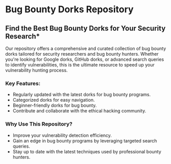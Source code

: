 # Bug Bounty Dorks Repository

## Find the Best Bug Bounty Dorks for Your Security Research*

Our repository offers a comprehensive and curated collection of bug bounty dorks tailored for security researchers and bug bounty hunters. Whether you're looking for Google dorks, GitHub dorks, or advanced search queries to identify vulnerabilities, this is the ultimate resource to speed up your vulnerability hunting process.

### Key Features:
- Regularly updated with the latest dorks for bug bounty programs.
- Categorized dorks for easy navigation.
- Beginner-friendly dorks for bug bounty.
- Contribute and collaborate with the ethical hacking community.

### Why Use This Repository?
- Improve your vulnerability detection efficiency.
- Gain an edge in bug bounty programs by leveraging targeted search queries.
- Stay up to date with the latest techniques used by professional bounty hunters.
